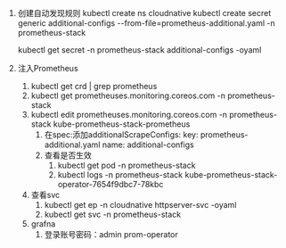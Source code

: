 1. 创建自动发现规则
   kubectl create ns cloudnative
   kubectl create secret generic additional-configs --from-file=prometheus-additional.yaml -n  prometheus-stack

   kubectl get secret -n prometheus-stack additional-configs -oyaml
2. 注入Prometheus
   1. kubectl get crd | grep prometheus
   2. kubectl get prometheuses.monitoring.coreos.com -n prometheus-stack
   3. kubectl edit prometheuses.monitoring.coreos.com -n prometheus-stack kube-prometheus-stack-prometheus
      1. 在spec:添加additionalScrapeConfigs:
      key: prometheus-additional.yaml
      name: additional-configs
      1. 查看是否生效
         1. kubectl get pod -n prometheus-stack 
         2. kubectl logs -n prometheus-stack  kube-prometheus-stack-operator-7654f9dbc7-78kbc
   4. 查看svc 
      1. kubectl get ep -n cloudnative httpserver-svc -oyaml
      2. kubectl get svc -n prometheus-stack 
   5. grafna
      1. 登录账号密码：admin prom-operator